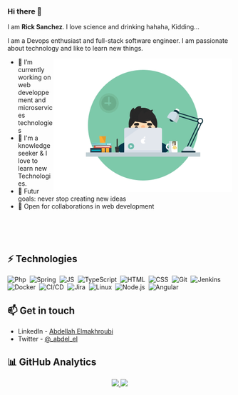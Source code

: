 ### Hi there 👋

I am **Rick Sanchez**. I love science and drinking hahaha, Kidding...

I am a Devops enthusiast and full-stack software engineer. I am passionate about technology and like to learn new things.

<img alt="GIF" align="right" src="./media/code.gif?raw=true" width="400"/>


- 🔭 I’m currently working on web developpement and microservices technologies
- 🌱 I'm a knowledge seeker & I love to learn new Technologies.
- 🦾 Futur goals: never stop creating new ideas
- 🤝 Open for collaborations in web development


</br>
</br>
</br>


## ⚡ Technologies

![Php](https://img.shields.io/badge/-PHP-000?&logo=PHP&style=flat-square)&nbsp;
![Spring](https://img.shields.io/badge/-SpringBoot-000?logo=Spring&style=flat-square)&nbsp;
![JS](https://img.shields.io/badge/-JavaScript-000?logo=JavaScript&style=flat-square)&nbsp;
![TypeScript](https://img.shields.io/badge/-TypeScript-000?&logo=TypeScript&logoColor=007ACC&style=flat-square)&nbsp;
![HTML](https://img.shields.io/badge/-HTML-000?style=flat-square&logo=HTML5)&nbsp;
![CSS](https://img.shields.io/badge/-CSS-000?style=flat-square&logo=CSS3&logoColor=1572B6)&nbsp;
![Git](https://img.shields.io/badge/-Git-000?style=flat-square&logo=git)&nbsp;
![Jenkins](https://img.shields.io/badge/-Jenkins-000?style=flat-square&logo=Jenkins&logoColor=fff)&nbsp;
![Docker](https://img.shields.io/badge/-Docker-000?logo=Docker&style=flat-square)&nbsp;
![CI/CD](https://img.shields.io/badge/-CI%2FCD-000?logo=CircleCI&style=flat-square)&nbsp;
![Jira](https://img.shields.io/badge/-Jira-000?&logo=Jira-Software&logoColor=0052CC&style=flat-square)&nbsp;
![Linux](https://img.shields.io/badge/-Linux-000?logo=Linux&logoColor=FCC624&style=flat-square)&nbsp;
![Node.js](https://img.shields.io/badge/-Node.js-000?logo=node.js&style=flat-square)&nbsp;
![Angular](https://img.shields.io/badge/-Angular-000?logo=Angular&logoColor=ff0000&style=flat-square)&nbsp;

## 📫 Get in touch
- LinkedIn - [Abdellah Elmakhroubi](http://linkedin.com/in/abdellah-elmakhroubi-ba938885)
- Twitter - [@_abdel_el](https://twitter.com/_abdel_el)

## 📊 GitHub Analytics

<p align="center">
<a href="https://github.com/el-abdel">
  <img height="180em" src="https://github-readme-stats-eight-theta.vercel.app/api?username=el-abdel&show_icons=true&theme=algolia&include_all_commits=true&count_private=true"/>
  <img height="180em" src="https://github-readme-stats-eight-theta.vercel.app/api/top-langs/?username=el-abdel&layout=compact&langs_count=8&theme=algolia"/>
</a>
</p>



<!--
![visitors](https://visitor-badge.glitch.me/badge?page_id=el-abdel/el-abdel)
-->
